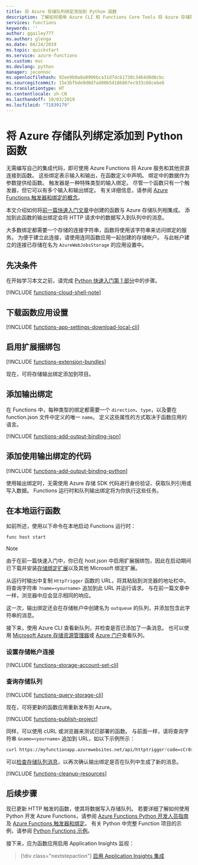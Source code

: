 ```yaml
---
title: 将 Azure 存储队列绑定添加到 Python 函数
description: 了解如何使用 Azure CLI 和 Functions Core Tools 将 Azure 存储队列输出绑定添加到 Python 函数。
services: functions
keywords: ''
author: ggailey777
ms.author: glenga
ms.date: 04/24/2019
ms.topic: quickstart
ms.service: azure-functions
ms.custom: mvc
ms.devlang: python
manager: jeconnoc
ms.openlocfilehash: 92ee9b0a8a0906bca31d7dcb1730c3464d0d6cbc
ms.sourcegitcommit: 15e3bfbde9d0d7ad00b5d186867ec933c60cebe6
ms.translationtype: HT
ms.contentlocale: zh-CN
ms.lasthandoff: 10/03/2019
ms.locfileid: "71839179"
---
```

# <a name="add-an-azure-storage-queue-binding-to-your-python-function"></a>将 Azure 存储队列绑定添加到 Python 函数

无需编写自己的集成代码，即可使用 Azure Functions 将 Azure 服务和其他资源连接到函数。 这些绑定表示输入和输出，在函数定义中声明。  绑定中的数据作为参数提供给函数。 触发器是一种特殊类型的输入绑定。  尽管一个函数只有一个触发器，但它可以有多个输入和输出绑定。 有关详细信息，请参阅 [Azure Functions 触发器和绑定的概念](functions-triggers-bindings.md)。

本文介绍如何将[前一篇快速入门文章](functions-create-first-function-python.md)中创建的函数与 Azure 存储队列相集成。 添加到此函数的输出绑定会将 HTTP 请求中的数据写入到队列中的消息。

大多数绑定都需要一个存储的连接字符串，函数将使用该字符串来访问绑定的服务。 为便于建立此连接，请使用连同函数应用一起创建的存储帐户。 与此帐户建立的连接已存储在名为 `AzureWebJobsStorage` 的应用设置中。  

## <a name="prerequisites"></a>先决条件

在开始学习本文之前，请完成 [Python 快速入门第 1 部分](functions-create-first-function-python.md)中的步骤。

[!INCLUDE [functions-cloud-shell-note](../../includes/functions-cloud-shell-note.md)]

## <a name="download-the-function-app-settings"></a>下载函数应用设置

[!INCLUDE [functions-app-settings-download-local-cli](../../includes/functions-app-settings-download-local-cli.md)]

## <a name="enable-extension-bundles"></a>启用扩展捆绑包

[!INCLUDE [functions-extension-bundles](../../includes/functions-extension-bundles.md)]

现在，可将存储输出绑定添加到项目。

## <a name="add-an-output-binding"></a>添加输出绑定

在 Functions 中，每种类型的绑定都需要一个 `direction`、`type`，以及要在 function.json 文件中定义的唯一 `name`。 定义这些属性的方式取决于函数应用的语言。

[!INCLUDE [functions-add-output-binding-json](../../includes/functions-add-output-binding-json.md)]

## <a name="add-code-that-uses-the-output-binding"></a>添加使用输出绑定的代码

[!INCLUDE [functions-add-output-binding-python](../../includes/functions-add-output-binding-python.md)]

使用输出绑定时，无需使用 Azure 存储 SDK 代码进行身份验证、获取队列引用或写入数据。 Functions 运行时和队列输出绑定将为你执行这些任务。

## <a name="run-the-function-locally"></a>在本地运行函数

如前所述，使用以下命令在本地启动 Functions 运行时：

```bash
func host start
```

> [!NOTE]  
> 由于在前一篇快速入门中，你已在 host.json 中启用扩展捆绑包，因此在启动期间已下载并安装[存储绑定扩展](functions-bindings-storage-blob.md#packages---functions-2x)以及其他 Microsoft 绑定扩展。

从运行时输出中复制 `HttpTrigger` 函数的 URL，将其粘贴到浏览器的地址栏中。 将查询字符串 `?name=<yourname>` 追加到此 URL 并运行请求。 与在前一篇文章中一样，浏览器中应会显示相同的响应。

这一次，输出绑定还会在存储帐户中创建名为 `outqueue` 的队列，并添加包含此字符串的消息。

接下来，使用 Azure CLI 查看新队列，并检查是否已添加了一条消息。 也可以使用 [Microsoft Azure 存储资源管理器][Azure Storage Explorer]或 [Azure 门户](https://portal.azure.com)查看队列。

### <a name="set-the-storage-account-connection"></a>设置存储帐户连接

[!INCLUDE [functions-storage-account-set-cli](../../includes/functions-storage-account-set-cli.md)]

### <a name="query-the-storage-queue"></a>查询存储队列

[!INCLUDE [functions-query-storage-cli](../../includes/functions-query-storage-cli.md)]

现在，可将更新的函数应用重新发布到 Azure。

[!INCLUDE [functions-publish-project](../../includes/functions-publish-project.md)]

同样，可以使用 cURL 或浏览器来测试已部署的函数。 与前面一样，请将查询字符串 `&name=<yourname>` 追加到 URL，如以下示例所示：

```bash
curl https://myfunctionapp.azurewebsites.net/api/httptrigger?code=cCr8sAxfBiow548FBDLS1....&name=<yourname>
```

可以[检查存储队列消息](#query-the-storage-queue)，以再次确认输出绑定是否在队列中生成了新的消息。

[!INCLUDE [functions-cleanup-resources](../../includes/functions-cleanup-resources.md)]

## <a name="next-steps"></a>后续步骤

现已更新 HTTP 触发的函数，使其将数据写入存储队列。 若要详细了解如何使用 Python 开发 Azure Functions，请参阅 [Azure Functions Python 开发人员指南](functions-reference-python.md)及 [Azure Functions 触发器和绑定](functions-triggers-bindings.md)。 有关 Python 中完整 Function 项目的示例，请参阅 [Python Functions 示例](/samples/browse/?products=azure-functions&languages=python)。 

接下来，应为函数应用启用 Application Insights 监视：

> [!div class="nextstepaction"]
> [启用 Application Insights 集成](functions-monitoring.md#manually-connect-an-app-insights-resource)

[Azure Storage Explorer]: https://storageexplorer.com/